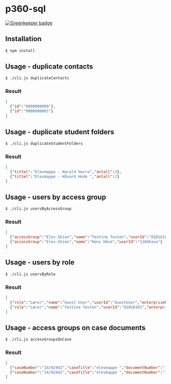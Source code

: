# p360-sql

[![Greenkeeper badge](https://badges.greenkeeper.io/telemark/p360-sql.svg)](https://greenkeeper.io/)

## Installation
```sh
$ npm install
```

## Usage - duplicate contacts
```sh
$ ./cli.js duplicateContacts
```
### Result

```json
[
  {"id":"0000000000"},
  {"id":"0000000001"}
]
```

## Usage - duplicate student folders
```sh
$ ./cli.js duplicateStudentFolders
```
### Result

```json
[
  {"tittel":"Elevmappe - Harald Havre","antall":3},
  {"tittel":"Elevmappe - Håvard Hode ","antall":2}
]
```


## Usage - users by access group
```sh
$ ./cli.js usersByAccessGroup
```
### Result

```json
[
  {"accessGroup":"Elev-Skien","name":"Testine Testen","userId":"01016101"},
  {"accessGroup":"Elev-Skien","name":"Hans Håve","userId":"1104hava"}
]
```

## Usage - users by role
```sh
$ ./cli.js usersByRole
```

### Result

```json
[
  {"role":"Lærer","name":"Guest User","userId":"GuestUser","enterpriseNumber1":"974568039","enterpriseNumber2":null},
  {"role":"Lærer","name":"Testine Testen","userId":"01016101","enterpriseNumber1":"974568039","enterpriseNumber2":null}
]
```

## Usage - access groups on case documents
```sh
$ ./cli.js accessGroupsOnCase
```
### Result

```json
[
  {"caseNumber":"14/02442","caseTitle":"elevmappe ","documentNumber":"14/02442-1","officialTitle":"Søknad om fritak fra vurdering i fag ","accessGroup":"Elev-Porsgrunn","personalIdNumber":"01010101010"},
  {"caseNumber":"14/02442","caseTitle":"elevmappe ","documentNumber":"14/02442-2","officialTitle":"Elevsamtale ","accessGroup":"Elev-Porsgrunn","personalIdNumber":"01010101012"}
]
```

